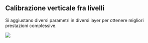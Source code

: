 ## Calibrazione verticale fra livelli

Si aggiustano diversi parametri in diversi layer per ottenere migliori prestazioni complessive.

![](Pasted%20image%2020240608115744.png)